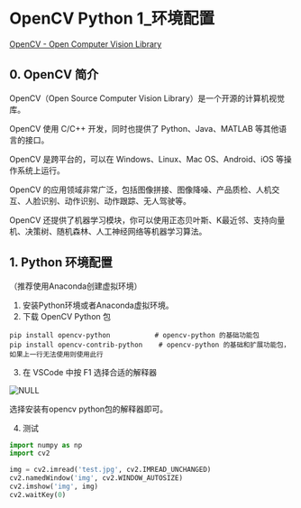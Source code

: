 # OpenCV Python 1_环境配置

[OpenCV - Open Computer Vision Library](https://opencv.org/)

## 0. OpenCV 简介

OpenCV（Open Source Computer Vision Library）是一个开源的计算机视觉库。

OpenCV 使用 C/C++ 开发，同时也提供了 Python、Java、MATLAB 等其他语言的接口。

OpenCV 是跨平台的，可以在 Windows、Linux、Mac OS、Android、iOS 等操作系统上运行。

OpenCV 的应用领域非常广泛，包括图像拼接、图像降噪、产品质检、人机交互、人脸识别、动作识别、动作跟踪、无人驾驶等。

OpenCV 还提供了机器学习模块，你可以使用正态贝叶斯、K最近邻、支持向量机、决策树、随机森林、人工神经网络等机器学习算法。

## 1. Python 环境配置

（推荐使用Anaconda创建虚拟环境）

1. 安装Python环境或者Anaconda虚拟环境。
2. 下载 OpenCV Python 包

```shell
pip install opencv-python			# opencv-python 的基础功能包
pip install opencv-contrib-python	 # opencv-python 的基础和扩展功能包，如果上一行无法使用则使用此行
```

3. 在 VSCode 中按 F1 选择合适的解释器

![NULL](picture_1.jpg)

选择安装有opencv python包的解释器即可。

4. 测试

```python
import numpy as np
import cv2

img = cv2.imread('test.jpg', cv2.IMREAD_UNCHANGED)
cv2.namedWindow('img', cv2.WINDOW_AUTOSIZE)
cv2.imshow('img', img)
cv2.waitKey(0)
```

